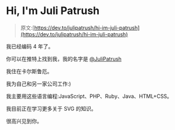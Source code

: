 # Hi, I'm Juli Patrush

> 原文:[https://dev.to/julipatrush/hi-im-juli-patrush](https://dev.to/julipatrush/hi-im-juli-patrush)

我已经编码 4 年了。

你可以在推特上找到我，我的名字是 [@JuliPatrush](https://twitter.com/JuliPatrush)

我住在卡尔斯鲁厄。

我为自己和另一家公司工作:)

我主要用这些语言编程:JavaScript、PHP、Ruby、Java、HTML+CSS。

我目前正在学习更多关于 SVG 的知识。

很高兴见到你。